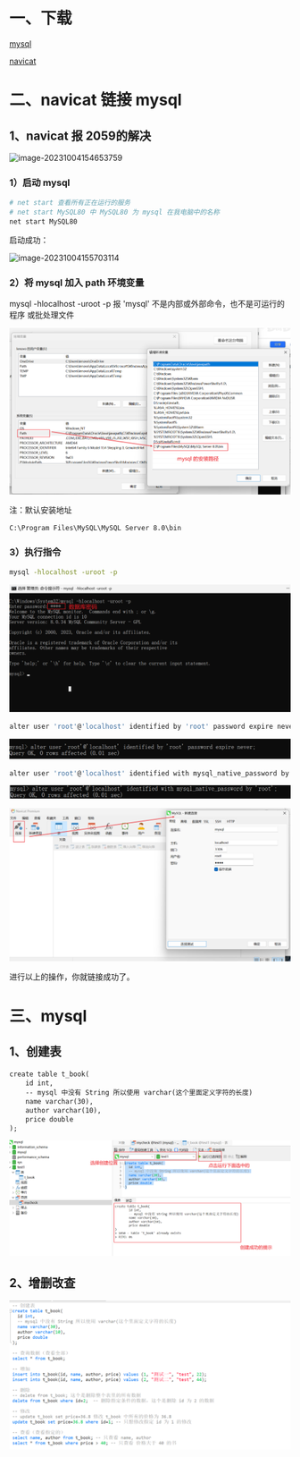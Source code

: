 # 一、下载

[mysql](https://downloads.mysql.com/archives/installer/)

[navicat](https://drive.google.com/file/d/1n1q_CI_vQ0aLJCQs3sDWh3TXgz5pAfXi/view?usp=drive_link)

# 二、navicat 链接 mysql

## 1、navicat 报 2059的解决

![image-20231004154653759](https://not-have.github.io/file/images/image-20231004154653759.png)

### 1）启动 mysql 

```bash
# net start 查看所有正在运行的服务
# net start MySQL80 中 MySQL80 为 mysql 在我电脑中的名称
net start MySQL80
```

启动成功：

 ![image-20231004155703114](https://not-have.github.io/file/images/image-20231004155703114.png)

### 2）将 mysql 加入 path 环境变量

mysql -hlocalhost -uroot -p 报 'mysql' 不是内部或外部命令，也不是可运行的程序 或批处理文件

![image-20231006211644370](images/image-20231006211644370.png)

注：默认安装地址

```
C:\Program Files\MySQL\MySQL Server 8.0\bin
```

### 3）执行指令

```bash
mysql -hlocalhost -uroot -p
```

![image-20231006211754398](images/image-20231006211754398.png)

```bash
alter user 'root'@'localhost' identified by 'root' password expire never;
```

![image-20231006212256472](images/image-20231006212256472.png)

```bash
alter user 'root'@'localhost' identified with mysql_native_password by 'root';
```

![image-20231006212315263](images/image-20231006212315263.png)

![image-20231006212431164](images/image-20231006212431164.png)

进行以上的操作，你就链接成功了。



# 三、mysql

## 1、创建表

```mysql
create table t_book(
	id int,
	-- mysql 中没有 String 所以使用 varchar(这个里面定义字符的长度)
	name varchar(30),
	author varchar(10),
	price double
);
```

![image-20231006215222347](images/image-20231006215222347.png)

## 2、增删改查

![image-20231006220601208](images/image-20231006220601208.png)
